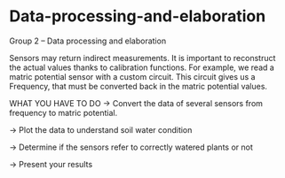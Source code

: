 # Data-processing-and-elaboration
Group 2 – Data processing and elaboration

Sensors may return indirect measurements. It is important to
reconstruct the actual values thanks to calibration functions.
For example, we read a matric potential sensor with a custom
circuit. This circuit gives us a Frequency, that must be
converted back in the matric potential values.

WHAT YOU HAVE TO DO
→ Convert the data of several sensors from frequency to
matric potential.

→ Plot the data to understand soil water condition

→ Determine if the sensors refer to correctly watered plants
or not

→ Present your results
